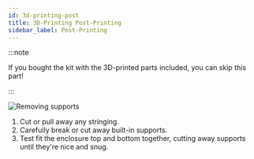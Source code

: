 ```yaml
---
id: 3d-printing-post
title: 3D-Printing Post-Printing
sidebar_label: Post-Printing
---
```


:::note

If you bought the kit with the 3D-printed parts included, you can skip this part!

:::

![Removing supports](https://dummyimage.com/600x400)

1. Cut or pull away any stringing.
2. Carefully break or cut away built-in supports.
3. Test fit the enclosure top and bottom together, cutting away supports until they're nice and snug.
